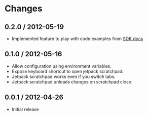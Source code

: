 # Changes

## 0.2.0 / 2012-05-19

  - Implemented feature to play with code examples from
    [SDK docs](https://addons.mozilla.org/en-US/developers/docs/sdk/latest/)

## 0.1.0 / 2012-05-16

  - Allow configuration using environment variables.
  - Expose keyboard shortcut to open jetpack scratchpad.
  - Jetpack scratchpad works even if you switch tabs.
  - Jetpack scratchpad unloads changes on scratchpad close.

## 0.0.1 / 2012-04-26

  - Initial release
